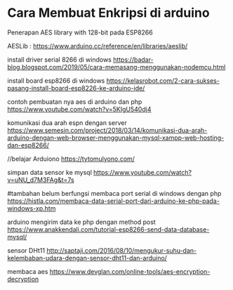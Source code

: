 # Cara Membuat Enkripsi di arduino 
Penerapan AES library with 128-bit pada ESP8266

AESLib :
https://www.arduino.cc/reference/en/libraries/aeslib/

install driver serial 8266 di windows 
https://badar-blog.blogspot.com/2019/05/cara-memasang-menggunakan-nodemcu.html

install board esp8266 di windows
https://kelasrobot.com/2-cara-sukses-pasang-install-board-esp8226-ke-arduino-ide/

contoh pembuatan nya aes di arduino dan php
https://www.youtube.com/watch?v=5KIgU540dj4

komunikasi dua arah espn dengan server
https://www.semesin.com/project/2018/03/14/komunikasi-dua-arah-arduino-dengan-web-browser-menggunakan-mysql-xampp-web-hosting-dan-esp8266/

//belajar Arduiono
https://tytomulyono.com/

simpan data sensor ke mysql 
https://www.youtube.com/watch?v=uNU_d7M3FAg&t=7s

#tambahan belum berfungsi 
membaca port serial di windows dengan php 
https://histla.com/membaca-data-serial-port-dari-arduino-ke-php-pada-windows-xp.htm

arduino mengirim data ke php dengan method post
https://www.anakkendali.com/tutorial-esp8266-send-data-database-mysql/

sensor DHt11
http://saptaji.com/2016/08/10/mengukur-suhu-dan-kelembaban-udara-dengan-sensor-dht11-dan-arduino/

membaca aes 
https://www.devglan.com/online-tools/aes-encryption-decryption
